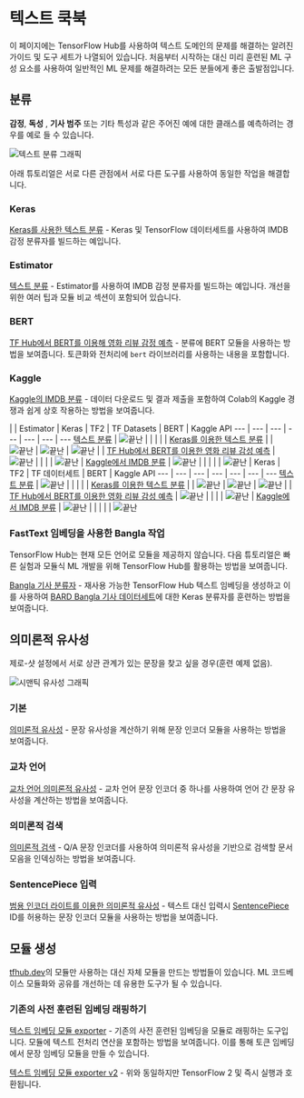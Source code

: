 # 텍스트 쿡북

이 페이지에는 TensorFlow Hub를 사용하여 텍스트 도메인의 문제를 해결하는 알려진 가이드 및 도구 세트가 나열되어 있습니다. 처음부터 시작하는 대신 미리 훈련된 ML 구성 요소를 사용하여 일반적인 ML 문제를 해결하려는 모든 분들에게 좋은 출발점입니다.

## 분류

**감정**, **독성** , **기사 범주** 또는 기타 특성과 같은 주어진 예에 대한 클래스를 예측하려는 경우를 예로 들 수 있습니다.

![텍스트 분류 그래픽](https://www.gstatic.com/aihub/tfhub/universal-sentence-encoder/example-classification.png)

아래 튜토리얼은 서로 다른 관점에서 서로 다른 도구를 사용하여 동일한 작업을 해결합니다.

### Keras

[Keras를 사용한 텍스트 분류](https://www.tensorflow.org/tutorials/keras/text_classification_with_hub) - Keras 및 TensorFlow 데이터세트를 사용하여 IMDB 감정 분류자를 빌드하는 예입니다.

### Estimator

[텍스트 분류](https://github.com/tensorflow/hub/blob/master/docs/tutorials/text_classification_with_tf_hub.ipynb) - Estimator를 사용하여 IMDB 감정 분류자를 빌드하는 예입니다. 개선을 위한 여러 팁과 모듈 비교 섹션이 포함되어 있습니다.

### BERT

[TF Hub에서 BERT를 이용해 영화 리뷰 감정 예측](https://github.com/google-research/bert/blob/master/predicting_movie_reviews_with_bert_on_tf_hub.ipynb) - 분류에 BERT 모듈을 사용하는 방법을 보여줍니다. 토큰화와 전처리에 `bert` 라이브러리를 사용하는 내용을 포함합니다.

### Kaggle

[Kaggle의 IMDB 분류](https://github.com/tensorflow/hub/blob/master/examples/colab/text_classification_with_tf_hub_on_kaggle.ipynb) - 데이터 다운로드 및 결과 제출을 포함하여 Colab의 Kaggle 경쟁과 쉽게 상호 작용하는 방법을 보여줍니다.

 | | Estimator | Keras | TF2 | TF Datasets | BERT | Kaggle API --- | --- | --- | --- | --- | --- | --- [텍스트 분류](https://www.tensorflow.org/hub/tutorials/text_classification_with_tf_hub) | ![끝난](https://www.gstatic.com/images/icons/material/system_gm/1x/bigtop_done_googblue_18dp.png) |  |  |  |  | [Keras를 이용한 텍스트 분류](https://www.tensorflow.org/tutorials/keras/text_classification_with_hub) |  | ![끝난](https://www.gstatic.com/images/icons/material/system_gm/1x/bigtop_done_googblue_18dp.png) | ![끝난](https://www.gstatic.com/images/icons/material/system_gm/1x/bigtop_done_googblue_18dp.png) | ![끝난](https://www.gstatic.com/images/icons/material/system_gm/1x/bigtop_done_googblue_18dp.png) |  | [TF Hub에서 BERT를 이용한 영화 리뷰 감성 예측](https://github.com/google-research/bert/blob/master/predicting_movie_reviews_with_bert_on_tf_hub.ipynb) | ![끝난](https://www.gstatic.com/images/icons/material/system_gm/1x/bigtop_done_googblue_18dp.png) |  |  |  | ![끝난](https://www.gstatic.com/images/icons/material/system_gm/1x/bigtop_done_googblue_18dp.png) | [Kaggle에서 IMDB 분류](https://github.com/tensorflow/hub/blob/master/examples/colab/text_classification_with_tf_hub_on_kaggle.ipynb) | ![끝난](https://www.gstatic.com/images/icons/material/system_gm/1x/bigtop_done_googblue_18dp.png) |  |  |  |  | ![끝난](https://www.gstatic.com/images/icons/material/system_gm/1x/bigtop_done_googblue_18dp.png) | Keras | TF2 | TF 데이터세트 | BERT | Kaggle API
--- | --- | --- | --- | --- | --- | ---
[텍스트 분류](https://www.tensorflow.org/hub/tutorials/text_classification_with_tf_hub) | ![끝난](https://www.gstatic.com/images/icons/material/system_gm/1x/bigtop_done_googblue_18dp.png) |  |  |  |  |
[Keras를 이용한 텍스트 분류](https://www.tensorflow.org/tutorials/keras/text_classification_with_hub) |  | ![끝난](https://www.gstatic.com/images/icons/material/system_gm/1x/bigtop_done_googblue_18dp.png) | ![끝난](https://www.gstatic.com/images/icons/material/system_gm/1x/bigtop_done_googblue_18dp.png) | ![끝난](https://www.gstatic.com/images/icons/material/system_gm/1x/bigtop_done_googblue_18dp.png) |  |
[TF Hub에서 BERT를 이용한 영화 리뷰 감성 예측](https://github.com/google-research/bert/blob/master/predicting_movie_reviews_with_bert_on_tf_hub.ipynb) | ![끝난](https://www.gstatic.com/images/icons/material/system_gm/1x/bigtop_done_googblue_18dp.png) |  |  |  | ![끝난](https://www.gstatic.com/images/icons/material/system_gm/1x/bigtop_done_googblue_18dp.png) |
[Kaggle에서 IMDB 분류](https://github.com/tensorflow/hub/blob/master/examples/colab/text_classification_with_tf_hub_on_kaggle.ipynb) | ![끝난](https://www.gstatic.com/images/icons/material/system_gm/1x/bigtop_done_googblue_18dp.png) |  |  |  |  | ![끝난](https://www.gstatic.com/images/icons/material/system_gm/1x/bigtop_done_googblue_18dp.png)

### FastText 임베딩을 사용한 Bangla 작업

TensorFlow Hub는 현재 모든 언어로 모듈을 제공하지 않습니다. 다음 튜토리얼은 빠른 실험과 모듈식 ML 개발을 위해 TensorFlow Hub를 활용하는 방법을 보여줍니다.

[Bangla 기사 분류자](https://github.com/tensorflow/hub/blob/master/examples/colab/bangla_article_classifier.ipynb) - 재사용 가능한 TensorFlow Hub 텍스트 임베딩을 생성하고 이를 사용하여 [BARD Bangla 기사 데이터세트](https://github.com/tanvirfahim15/BARD-Bangla-Article-Classifier)에 대한 Keras 분류자를 훈련하는 방법을 보여줍니다.

## 의미론적 유사성

제로-샷 설정에서 서로 상관 관계가 있는 문장을 찾고 싶을 경우(훈련 예제 없음).

![시맨틱 유사성 그래픽](https://www.gstatic.com/aihub/tfhub/universal-sentence-encoder/example-similarity.png)

### 기본

[의미론적 유사성](https://github.com/tensorflow/hub/blob/master/examples/colab/semantic_similarity_with_tf_hub_universal_encoder.ipynb) - 문장 유사성을 계산하기 위해 문장 인코더 모듈을 사용하는 방법을 보여줍니다.

### 교차 언어

[교차 언어 의미론적 유사성](https://github.com/tensorflow/hub/blob/master/examples/colab/cross_lingual_similarity_with_tf_hub_multilingual_universal_encoder.ipynb) - 교차 언어 문장 인코더 중 하나를 사용하여 언어 간 문장 유사성을 계산하는 방법을 보여줍니다.

### 의미론적 검색

[의미론적 검색](https://github.com/tensorflow/hub/blob/master/examples/colab/retrieval_with_tf_hub_universal_encoder_qa.ipynb) - Q/A 문장 인코더를 사용하여 의미론적 유사성을 기반으로 검색할 문서 모음을 인덱싱하는 방법을 보여줍니다.

### SentencePiece 입력

[범용 인코더 라이트를 이용한 의미론적 유사성](https://github.com/tensorflow/hub/blob/master/examples/colab/semantic_similarity_with_tf_hub_universal_encoder_lite.ipynb) - 텍스트 대신 입력시 [SentencePiece](https://github.com/google/sentencepiece) ID를 허용하는 문장 인코더 모듈을 사용하는 방법을 보여줍니다.

## 모듈 생성

[tfhub.dev](https://tfhub.dev)의 모듈만 사용하는 대신 자체 모듈을 만드는 방법들이 있습니다. ML 코드베이스 모듈화와 공유를 개선하는 데 유용한 도구가 될 수 있습니다.

### 기존의 사전 훈련된 임베딩 래핑하기

[텍스트 임베딩 모듈 exporter](https://github.com/tensorflow/hub/blob/master/examples/text_embeddings/export.py) - 기존의 사전 훈련된 임베딩을 모듈로 래핑하는 도구입니다. 모듈에 텍스트 전처리 연산을 포함하는 방법을 보여줍니다. 이를 통해 토큰 임베딩에서 문장 임베딩 모듈을 만들 수 있습니다.

[텍스트 임베딩 모듈 exporter v2](https://github.com/tensorflow/hub/blob/master/examples/text_embeddings_v2/export_v2.py) - 위와 동일하지만 TensorFlow 2 및 즉시 실행과 호환됩니다.
